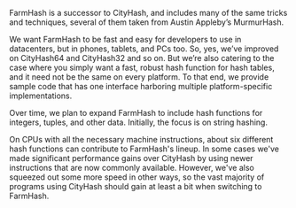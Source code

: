 FarmHash is a successor to CityHash, and includes many of the same tricks and techniques, several of them taken from Austin Appleby’s MurmurHash.

We want FarmHash to be fast and easy for developers to use in datacenters, but in phones, tablets, and PCs too.  So, yes, we’ve improved on CityHash64 and CityHash32 and so on.  But we’re also catering to the case where you simply want a fast, robust hash function for hash tables, and it need not be the same on every platform.  To that end, we provide sample code that has one interface harboring multiple platform-specific implementations.

Over time, we plan to expand FarmHash to include hash functions for integers, tuples, and other data. Initially, the focus is on string hashing.

On CPUs with all the necessary machine instructions, about six different hash functions can contribute to FarmHash's lineup.  In some cases we've made significant performance gains over CityHash by using newer instructions that are now commonly available. However, we've also squeezed out some more speed in other ways, so the vast majority of programs using CityHash should gain at least a bit when switching to FarmHash.